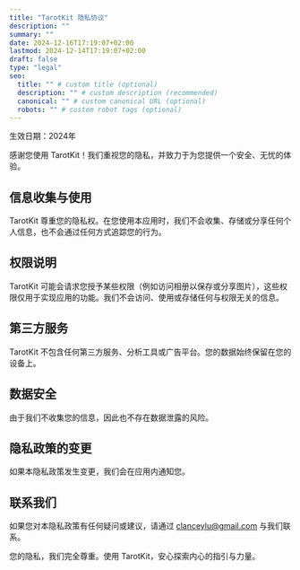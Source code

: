 ```yaml
---
title: "TarotKit 隐私协议"
description: ""
summary: ""
date: 2024-12-16T17:19:07+02:00
lastmod: 2024-12-14T17:19:07+02:00
draft: false
type: "legal"
seo:
  title: "" # custom title (optional)
  description: "" # custom description (recommended)
  canonical: "" # custom canonical URL (optional)
  robots: "" # custom robot tags (optional)
---
```

生效日期：2024年

感谢您使用 TarotKit！我们重视您的隐私，并致力于为您提供一个安全、无忧的体验。

## 信息收集与使用

TarotKit 尊重您的隐私权。在您使用本应用时，我们不会收集、存储或分享任何个人信息，也不会通过任何方式追踪您的行为。

## 权限说明

TarotKit 可能会请求您授予某些权限（例如访问相册以保存或分享图片），这些权限仅用于实现应用的功能。我们不会访问、使用或存储任何与权限无关的信息。

## 第三方服务

TarotKit 不包含任何第三方服务、分析工具或广告平台。您的数据始终保留在您的设备上。

## 数据安全

由于我们不收集您的信息，因此也不存在数据泄露的风险。

## 隐私政策的变更

如果本隐私政策发生变更，我们会在应用内通知您。

## 联系我们

如果您对本隐私政策有任何疑问或建议，请通过 [clanceylu@gmail.com](mailto:clanceylu@gmail.com) 与我们联系。

您的隐私，我们完全尊重。使用 TarotKit，安心探索内心的指引与力量。
